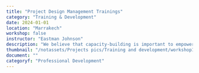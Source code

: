 ```yaml
---
title: "Project Design Management Trainings"
category: "Training & Development"
date: 2024-01-01
location: "Marrakech"
workshop: false
instructor: "Eastman Johnson"
description: "We believe that capacity-building is important to empower individuals to be able to have the skills and resources to instigate change in their communities. This is why Resilient Communities has been focusing on providing certificate workshops to show students and young associations creative and critical thinking, and how to create, manage, and implement their own projects. We've implemented our PDM workshop with partners in Tiflet, Sidi Sliman, Ait Daoud, Marrakech, Tameslouht, and virtually."
thumbnail: "/notassets/Projects pics/Training and development/workshop1/pic2.jpeg"
document: ""
categoryf: "Professional Development"
---
```

